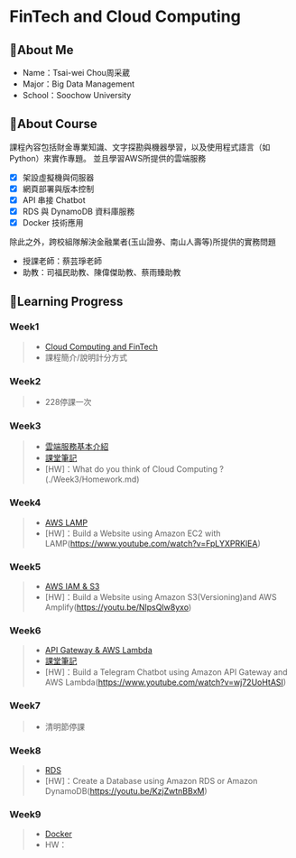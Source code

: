 # FinTech and Cloud Computing

## 📌About Me
* Name：Tsai-wei Chou周采葳
* Major：Big Data Management
* School：Soochow University
## 📌About Course
課程內容包括財金專業知識、文字探勘與機器學習，以及使用程式語言（如 Python）來實作專題。
並且學習AWS所提供的雲端服務
- [x] 架設虛擬機與伺服器
- [x] 網頁部署與版本控制
- [x] API 串接 Chatbot
- [x] RDS 與 DynamoDB 資料庫服務
- [x] Docker 技術應用

 除此之外，跨校組隊解決金融業者(玉山證券、南山人壽等)所提供的實務問題
* 授課老師：蔡芸琤老師
* 助教：司福民助教、陳偉傑助教、蔡雨臻助教

## 📌Learning Progress
### Week1
>* [Cloud Computing and FinTech](https://docs.google.com/presentation/d/e/2PACX-1vQQ4-146uvQCZn9VjZKTZM2P_svSrkrzvVN2dlKmXVK3IlqYWTTmBfaG1unOBZ65gOuVyac4c__RIj2/pub?start=false&loop=false&delayms=3000&fbclid=IwAR3B47fq5aXUh_oa6KUf2rF3MyEMeNgh7AU6a_uF2i1gYdL40TOSx06EHtM&slide=id.gbde736d55e_0_107)
>* 課程簡介/說明計分方式
### Week2
>* 228停課一次
### Week3
>* [雲端服務基本介紹](https://drive.google.com/file/d/1UYbm03ehUAsKlICvyp1P4I0PZ_g8vlCv/view)
>* [課堂筆記](./Week3/note.md)
>* [HW]：What do you think of Cloud Computing ?(./Week3/Homework.md)
### Week4
>* [AWS LAMP](https://drive.google.com/file/d/1ysolgVFlpZTMhIPXL7sbdnSzjG5XUicN/view)
>* [HW]：Build a Website using Amazon EC2 with LAMP(https://www.youtube.com/watch?v=FpLYXPRKlEA)
### Week5
>* [AWS IAM & S3](https://drive.google.com/file/d/1zTAF-32yebhsIAqjfyM30cjMKl9lvbf-/view)
>* [HW]：Build a Website using Amazon S3(Versioning)and AWS Amplify(https://youtu.be/NlpsQIw8yxo)
### Week6
>* [API Gateway & AWS Lambda](https://drive.google.com/file/d/1zTAF-32yebhsIAqjfyM30cjMKl9lvbf-/view)
>* [課堂筆記](https://www.notion.so/API-Gateway-AWS-Lambda-c8c95b5b52604c638224e9162d43d788)
>* [HW]：Build a Telegram Chatbot using Amazon API Gateway and AWS Lambda(https://www.youtube.com/watch?v=wj72UoHtASI)
### Week7
>* 清明節停課
### Week8
>* [RDS](https://drive.google.com/file/d/1-Tt21ovueEePMO75VcPnuZADbrIcL4jH/view)
>* [HW]：Create a Database using Amazon RDS or Amazon DynamoDB(https://youtu.be/KzjZwtnBBxM)
### Week9
>* [Docker](https://www.notion.so/Docker-5cc2ffdbebd44dc1ab46ab1dfc31ebeb)
>* HW：


